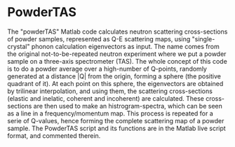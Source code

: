 # PowderTAS
The "powderTAS" Matlab code calculates neutron scattering cross-sections of powder samples, represented as Q-E scattering maps, using "single-crystal" phonon calculation eigenvectors as input. The name comes from the original not-to-be-repeated neutron experiment where we put a powder sample on a three-axis spectrometer (TAS). The whole concept of this code is to do a powder average over a high-number of Q-points, randomly generated at a distance |Q| from the origin, forming a sphere (the positive quadrant of it). At each point on this sphere, the eigenvectors are obtained by trilinear interpolation, and using them, the scattering cross-sections (elastic and inelatic, coherent and incoherent) are calculated. These cross-sections are then used to make an histrogram-spectra, which can be seen as a line in a frequency/momentum map. This process is repeated for a serie of Q-values, hence forming the complete scattering map of a powder sample.
The PowderTAS script and its functions are in the Matlab live script format, and commented therein.
